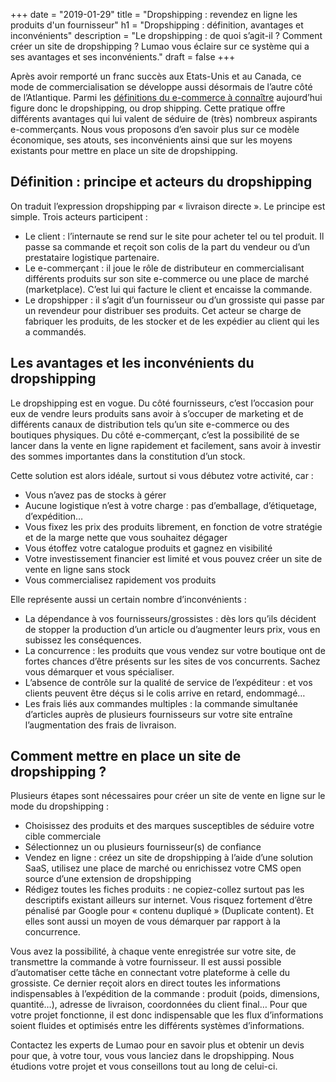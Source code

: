 +++
date = "2019-01-29"
title = "Dropshipping : revendez en ligne les produits d'un fournisseur"
h1 = "Dropshipping : définition, avantages et inconvénients"
description = "Le dropshipping : de quoi s’agit-il ? Comment créer un site de dropshipping ? Lumao vous éclaire sur ce système qui a ses avantages et ses inconvénients."
draft = false
+++

Après avoir remporté un franc succès aux Etats-Unis et au Canada, ce mode de commercialisation se développe aussi désormais de l’autre côté de l’Atlantique. Parmi les [définitions du e-commerce à connaître](/ecommerce/definition/) aujourd’hui figure donc le dropshipping, ou drop shipping. Cette pratique offre différents avantages qui lui valent de séduire de (très) nombreux aspirants e-commerçants. Nous vous proposons d’en savoir plus sur ce modèle économique, ses atouts, ses inconvénients ainsi que sur les moyens existants pour mettre en place un site de dropshipping.

## Définition : principe et acteurs du dropshipping

On traduit l’expression dropshipping par « livraison directe ». Le principe est simple. Trois acteurs participent : 

-	Le client : l’internaute se rend sur le site pour acheter tel ou tel produit. Il passe sa commande et reçoit son colis de la part du vendeur ou d’un prestataire logistique partenaire.
-	Le e-commerçant : il joue le rôle de distributeur en commercialisant différents produits sur son site e-commerce ou une place de marché (marketplace). C’est lui qui facture le client et encaisse la commande.
-	Le dropshipper : il s’agit d’un fournisseur ou d’un grossiste qui passe par un revendeur pour distribuer ses produits. Cet acteur se charge de fabriquer les produits, de les stocker et de les expédier au client qui les a commandés.

## Les avantages et les inconvénients du dropshipping

Le dropshipping est en vogue. Du côté fournisseurs, c’est l’occasion pour eux de vendre leurs produits sans avoir à s’occuper de marketing et de différents canaux de distribution tels qu’un site e-commerce ou des boutiques physiques. Du côté e-commerçant, c’est la possibilité de se lancer dans la vente en ligne rapidement et facilement, sans avoir à investir des sommes importantes dans la constitution d’un stock. 

Cette solution est alors idéale, surtout si vous débutez votre activité, car :

-	Vous n’avez pas de stocks à gérer
-	Aucune logistique n’est à votre charge : pas d’emballage, d’étiquetage, d’expédition…
-	Vous fixez les prix des produits librement, en fonction de votre stratégie et de la marge nette que vous souhaitez dégager
-	Vous étoffez votre catalogue produits et gagnez en visibilité
-	Votre investissement financier est limité et vous pouvez créer un site de vente en ligne sans stock
-	Vous commercialisez rapidement vos produits

Elle représente aussi un certain nombre d’inconvénients :

-	La dépendance à vos fournisseurs/grossistes : dès lors qu’ils décident de stopper la production d’un article ou d’augmenter leurs prix, vous en subissez les conséquences.
-	La concurrence : les produits que vous vendez sur votre boutique ont de fortes chances d’être présents sur les sites de vos concurrents. Sachez vous démarquer et vous spécialiser.
-	L’absence de contrôle sur la qualité de service de l’expéditeur : et vos clients peuvent être déçus si le colis arrive en retard, endommagé…
-	Les frais liés aux commandes multiples : la commande simultanée d’articles auprès de plusieurs fournisseurs sur votre site entraîne l’augmentation des frais de livraison.

## Comment mettre en place un site de dropshipping ?

Plusieurs étapes sont nécessaires pour créer un site de vente en ligne sur le mode du dropshipping :

-	Choisissez des produits et des marques susceptibles de séduire votre cible commerciale
-	Sélectionnez un ou plusieurs fournisseur(s) de confiance
-	Vendez en ligne : créez un site de dropshipping à l’aide d’une solution SaaS, utilisez une place de marché ou enrichissez votre CMS open source d’une extension de dropshipping
-	Rédigez toutes les fiches produits : ne copiez-collez surtout pas les descriptifs existant ailleurs sur internet. Vous risquez fortement d’être pénalisé par Google pour « contenu dupliqué » (Duplicate content). Et elles sont aussi un moyen de vous démarquer par rapport à la concurrence.

Vous avez la possibilité, à chaque vente enregistrée sur votre site, de transmettre la commande à votre fournisseur. Il est aussi possible d’automatiser cette tâche en connectant votre plateforme à celle du grossiste. Ce dernier reçoit alors en direct toutes les informations indispensables à l’expédition de la commande : produit (poids, dimensions, quantité…), adresse de livraison, coordonnées du client final… Pour que votre projet fonctionne, il est donc indispensable que les flux d’informations soient fluides et optimisés entre les différents systèmes d’informations.

Contactez les experts de Lumao pour en savoir plus et obtenir un devis pour que, à votre tour, vous vous lanciez dans le dropshipping. Nous étudions votre projet et vous conseillons tout au long de celui-ci.
